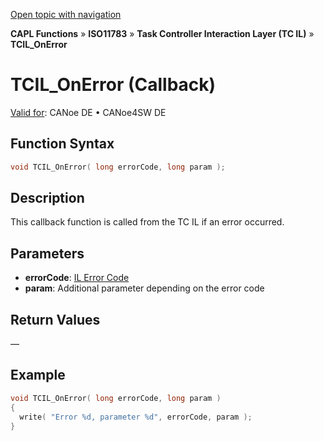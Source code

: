[Open topic with navigation](../../../../../../CANoeDEFamily.htm#Topics/CAPLFunctions/ISO11783/ISOInteractionLayerTC/Functions/CAPLfunctionIso11783TCILOnError.md)

**CAPL Functions** » **ISO11783** » **Task Controller Interaction Layer (TC IL)** » **TCIL_OnError**

# TCIL_OnError (Callback)

[Valid for](../../../../Shared/FeatureAvailability.md): CANoe DE • CANoe4SW DE

## Function Syntax

```c
void TCIL_OnError( long errorCode, long param );
```

## Description

This callback function is called from the TC IL if an error occurred.

## Parameters

- **errorCode**: [IL Error Code](../../../CAPLfunctionsISOj1939ErrorCodes.md)
- **param**: Additional parameter depending on the error code

## Return Values

—

## Example

```c
void TCIL_OnError( long errorCode, long param )
{
  write( "Error %d, parameter %d", errorCode, param );
}
```
